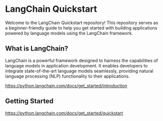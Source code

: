 # LangChain Quickstart

Welcome to the LangChain Quickstart repository! This repository serves as a beginner-friendly guide to help you get started with building applications powered by language models using the LangChain framework.

## What is LangChain?

LangChain is a powerful framework designed to harness the capabilities of language models in application development. It enables developers to integrate state-of-the-art language models seamlessly, providing natural language processing (NLP) functionality to their applications.

https://python.langchain.com/docs/get_started/introduction

## Getting Started

https://python.langchain.com/docs/get_started/quickstart

